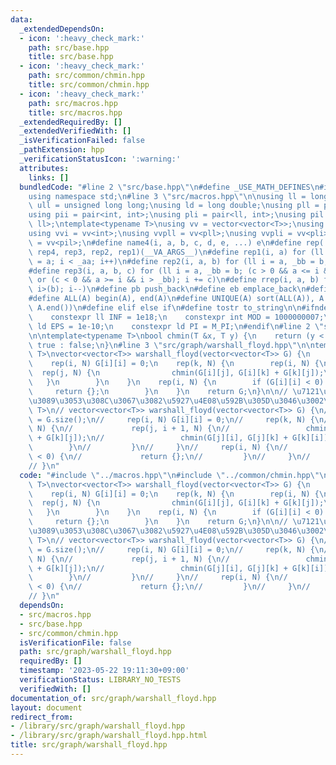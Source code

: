 ```yaml
---
data:
  _extendedDependsOn:
  - icon: ':heavy_check_mark:'
    path: src/base.hpp
    title: src/base.hpp
  - icon: ':heavy_check_mark:'
    path: src/common/chmin.hpp
    title: src/common/chmin.hpp
  - icon: ':heavy_check_mark:'
    path: src/macros.hpp
    title: src/macros.hpp
  _extendedRequiredBy: []
  _extendedVerifiedWith: []
  _isVerificationFailed: false
  _pathExtension: hpp
  _verificationStatusIcon: ':warning:'
  attributes:
    links: []
  bundledCode: "#line 2 \"src/base.hpp\"\n#define _USE_MATH_DEFINES\n#include <bits/stdc++.h>\n\
    using namespace std;\n#line 3 \"src/macros.hpp\"\n\nusing ll = long long;\nusing\
    \ ull = unsigned long long;\nusing ld = long double;\nusing pll = pair<ll, ll>;\n\
    using pii = pair<int, int>;\nusing pli = pair<ll, int>;\nusing pil = pair<int,\
    \ ll>;\ntemplate<typename T>\nusing vv = vector<vector<T>>;\nusing vvl = vv<ll>;\n\
    using vvi = vv<int>;\nusing vvpll = vv<pll>;\nusing vvpli = vv<pli>;\nusing vvpil\
    \ = vv<pil>;\n#define name4(i, a, b, c, d, e, ...) e\n#define rep(...) name4(__VA_ARGS__,\
    \ rep4, rep3, rep2, rep1)(__VA_ARGS__)\n#define rep1(i, a) for (ll i = 0, _aa\
    \ = a; i < _aa; i++)\n#define rep2(i, a, b) for (ll i = a, _bb = b; i < _bb; i++)\n\
    #define rep3(i, a, b, c) for (ll i = a, _bb = b; (c > 0 && a <= i && i < _bb)\
    \ or (c < 0 && a >= i && i > _bb); i += c)\n#define rrep(i, a, b) for (ll i=(a);\
    \ i>(b); i--)\n#define pb push_back\n#define eb emplace_back\n#define mkp make_pair\n\
    #define ALL(A) begin(A), end(A)\n#define UNIQUE(A) sort(ALL(A)), A.erase(unique(ALL(A)),\
    \ A.end())\n#define elif else if\n#define tostr to_string\n\n#ifndef CONSTANTS\n\
    \    constexpr ll INF = 1e18;\n    constexpr int MOD = 1000000007;\n    constexpr\
    \ ld EPS = 1e-10;\n    constexpr ld PI = M_PI;\n#endif\n#line 2 \"src/common/chmin.hpp\"\
    \n\ntemplate<typename T>\nbool chmin(T &x, T y) {\n    return (y < x) ? x = y,\
    \ true : false;\n}\n#line 3 \"src/graph/warshall_floyd.hpp\"\n\ntemplate<typename\
    \ T>\nvector<vector<T>> warshall_floyd(vector<vector<T>> G) {\n    ll N = G.size();\n\
    \    rep(i, N) G[i][i] = 0;\n    rep(k, N) {\n        rep(i, N) {\n          \
    \  rep(j, N) {\n                chmin(G[i][j], G[i][k] + G[k][j]);\n         \
    \   }\n        }\n    }\n    rep(i, N) {\n        if (G[i][i] < 0) {\n       \
    \     return {};\n        }\n    }\n    return G;\n}\n\n// \u7121\u5411\u8FBA\u306A\
    \u3089\u3053\u308C\u3067\u3082\u5927\u4E08\u592B\u305D\u3046\u3002\n// template<typename\
    \ T>\n// vector<vector<T>> warshall_floyd(vector<vector<T>> G) {\n//     ll N\
    \ = G.size();\n//     rep(i, N) G[i][i] = 0;\n//     rep(k, N) {\n//         rep(i,\
    \ N) {\n//             rep(j, i + 1, N) {\n//                 chmin(G[i][j], G[i][k]\
    \ + G[k][j]);\n//                 chmin(G[j][i], G[j][k] + G[k][i]);\n//     \
    \        }\n//         }\n//     }\n//     rep(i, N) {\n//         if (G[i][i]\
    \ < 0) {\n//             return {};\n//         }\n//     }\n//     return G;\n\
    // }\n"
  code: "#include \"../macros.hpp\"\n#include \"../common/chmin.hpp\"\n\ntemplate<typename\
    \ T>\nvector<vector<T>> warshall_floyd(vector<vector<T>> G) {\n    ll N = G.size();\n\
    \    rep(i, N) G[i][i] = 0;\n    rep(k, N) {\n        rep(i, N) {\n          \
    \  rep(j, N) {\n                chmin(G[i][j], G[i][k] + G[k][j]);\n         \
    \   }\n        }\n    }\n    rep(i, N) {\n        if (G[i][i] < 0) {\n       \
    \     return {};\n        }\n    }\n    return G;\n}\n\n// \u7121\u5411\u8FBA\u306A\
    \u3089\u3053\u308C\u3067\u3082\u5927\u4E08\u592B\u305D\u3046\u3002\n// template<typename\
    \ T>\n// vector<vector<T>> warshall_floyd(vector<vector<T>> G) {\n//     ll N\
    \ = G.size();\n//     rep(i, N) G[i][i] = 0;\n//     rep(k, N) {\n//         rep(i,\
    \ N) {\n//             rep(j, i + 1, N) {\n//                 chmin(G[i][j], G[i][k]\
    \ + G[k][j]);\n//                 chmin(G[j][i], G[j][k] + G[k][i]);\n//     \
    \        }\n//         }\n//     }\n//     rep(i, N) {\n//         if (G[i][i]\
    \ < 0) {\n//             return {};\n//         }\n//     }\n//     return G;\n\
    // }\n"
  dependsOn:
  - src/macros.hpp
  - src/base.hpp
  - src/common/chmin.hpp
  isVerificationFile: false
  path: src/graph/warshall_floyd.hpp
  requiredBy: []
  timestamp: '2023-05-22 19:11:30+09:00'
  verificationStatus: LIBRARY_NO_TESTS
  verifiedWith: []
documentation_of: src/graph/warshall_floyd.hpp
layout: document
redirect_from:
- /library/src/graph/warshall_floyd.hpp
- /library/src/graph/warshall_floyd.hpp.html
title: src/graph/warshall_floyd.hpp
---
```

